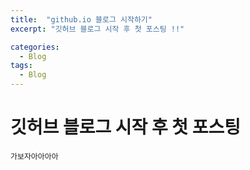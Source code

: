 ```yaml
---
title:  "github.io 블로그 시작하기"
excerpt: "깃허브 블로그 시작 후 첫 포스팅 !!"

categories:
  - Blog
tags:
  - Blog
---
```


# 깃허브 블로그 시작 후 첫 포스팅

```가보자아아아아```
